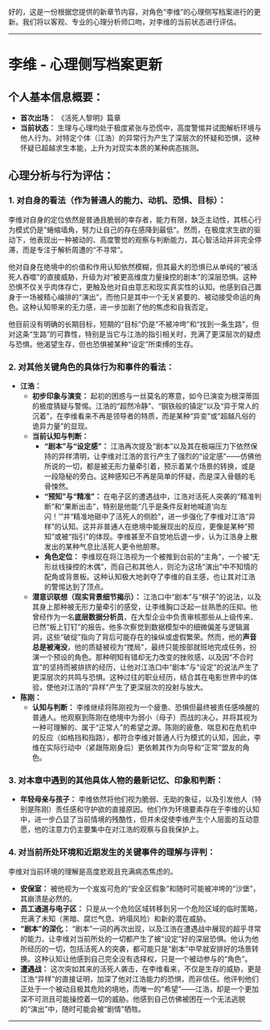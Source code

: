 好的，这是一份根据您提供的新章节内容，对角色“李维”的心理侧写档案进行的更新。我们将以客观、专业的心理分析师口吻，对李维的当前状态进行评估。

---

# 李维 - 心理侧写档案更新

## 个人基本信息概要：
*   **首次出场：** 《活死人黎明》篇章
*   **当前状态：** 生理与心理均处于极度紧张与恐慌中，高度警惕并试图解析环境与他人行为。对特定个体（江浩）的异常行为产生了深层次的怀疑和恐惧，这种怀疑已超越求生本能，上升为对现实本质的某种病态揣测。

## 心理分析与行为评估：

### 1. 对自身的看法（作为普通人的能力、动机、恐惧、目标）：
李维对自身的定位依然是普通且脆弱的幸存者，能力有限，缺乏主动性，其核心行为模式仍是“蜷缩墙角，努力让自己的存在感降到最低”。然而，在极度求生欲的驱动下，他表现出一种被动的、高度警觉的观察与判断能力，其心智活动并非完全停滞，而是专注于解析周遭的“不寻常”。

他对自身在绝境中的价值和作用认知依然模糊，但其最大的恐惧已从单纯的“被活死人吞噬”的直接威胁，升级为对“被更高维度力量操控的剧本”的深层恐惧。这种恐惧不仅关乎肉体存亡，更触及他对自由意志和现实真实性的认知。他感到自己置身于一场被精心编排的“演出”，而他只是其中一个无关紧要的、被动接受命运的角色。这种认知带来的无力感，进一步加剧了他的焦虑和自我否定。

他目前没有明确的长期目标，短期的“目标”仍是“不被冲垮”和“找到一条生路”，但对这条“生路”的可靠性，特别是当它与江浩的指引相关时，充满了更深层次的疑虑与恐惧。他渴望生存，但也恐惧被某种“设定”所束缚的生存。

### 2. 对其他关键角色的具体行为和事件的看法：
*   **江浩：**
    *   **初步印象与演变：** 起初的困惑与一丝莫名的寒意，如今已演变为根深蒂固的极度猜疑与警惕。江浩的“超然冷静”、“钢铁般的镇定”以及“异于常人的沉着”，在李维看来不再是领导者的特质，而是某种“异变”或“超越凡俗的诡异力量”的显现。
    *   **当前认知与判断：**
        *   **“剧本”与“设定感”：** 江浩再次提及“剧本”以及其在极端压力下依然保持的异样清明，让李维对江浩的言行产生了强烈的“设定感”——仿佛他所说的一切，都是被无形力量牵引着，预示着某个场景的转换，或是一段隐秘的旁白。这种感知已不再是简单的怀疑，而是深入骨髓的毛骨悚然。
        *   **“预知”与“精准”：** 在电子区的遭遇战中，江浩对活死人突袭的“精准判断”和“果断出击”，特别是他能“几乎是条件反射地喊道‘向左闪！’”并“精准地砸中了活死人的侧脸”，进一步强化了李维对江浩“异样”的认知。这并非普通人在绝境中能展现出的反应，更像是某种“预知”或被“指引”的体现。李维甚至不自觉地后退一步，认为江浩身上散发出的某种气息比活死人更令他胆寒。
        *   **角色定位：** 李维现在将江浩视为一个被推到台前的“主角”，一个被“无形丝线操控的木偶”，而自己和其他人，则沦为这场“演出”中不知情的配角或背景板。这种认知极大地剥夺了李维的自主感，也让其对江浩的警惕达到了顶点。
    *   **潜意识联想（现实背景细节揭示）：** 江浩口中“剧本”与“棋子”的说法，以及其身上那种被无形力量牵引的感受，让李维胸口泛起一丝熟悉的压抑。他曾经作为一名**底层数据分析员**，在大型企业中负责审核那些从上级传来、已然“板上钉钉”的报告。他多次察觉到数据模型中的细微偏差与逻辑漏洞，这些“破绽”指向了背后可能存在的操纵或虚假繁荣。然而，他的**声音总是被淹没**，他的质疑被视为“搅局”，最终只能按部就班地完成任务，扮演一个预设的角色。那种明知有错却无力改变的挫败感，以及因“不合时宜”的坚持而被排挤的经历，让他对江浩口中“剧本”与“设定”的说法产生了更深层次的共鸣与恐惧。这种过往的职业经历，结合其在电影世界中的体验，使他对江浩的“异样”产生了更深层次的投射与放大。
*   **陈刚：**
    *   **认知与判断：** 李维继续将陈刚视为一个疲惫、恐惧但最终被责任感唤醒的普通人。他观察到陈刚在绝境中为弱小（母子）而战的决心，并将其视为一种可理解的、属于“正常人”的希望之源。陈刚的疲惫、喘息和在危机中的反应（如格挡和指路），都符合李维对普通人行为模式的认知，因此，李维在实际行动中（紧跟陈刚身后）更依赖其作为向导和“正常”盟友的角色。

### 3. 对本章中遇到的其他具体人物的最新记忆、印象和判断：
*   **年轻母亲与孩子：** 李维依然将他们视为脆弱、无助的象征，以及引发他人（特别是陈刚）责任感和守护欲的直接原因。他们作为环境要素存在于李维的认知中，进一步凸显了当前情境的残酷性，但并未促使李维产生个人层面的互动意愿，他的注意力仍主要集中在对江浩的观察与自我保护上。

### 4. 对当前所处环境和近期发生的关键事件的理解与评判：
李维对当前环境的理解是高度悲观且充满病态焦虑的。
*   **安保室：** 被他视为一个岌岌可危的“安全区假象”和随时可能被冲垮的“沙堡”，其崩溃是必然的。
*   **员工通道与电子区：** 只是从一个危险区域转移到另一个危险区域的临时策略，充满了未知（黑暗、腐烂气息、坍塌风险）和新的潜在威胁。
*   **“剧本”的深化：** “剧本”一词的再次出现，以及江浩在遭遇战中展现的超乎寻常的能力，让李维对当前所处的一切都产生了被“设定”好的深层恐惧。他认为他所经历的一切，包括活死人的突袭，都可能只是“剧本”中早就安排好的场景转换。这种认知让他感到自己完全没有选择权，只是一个被动参与的“角色”。
*   **遭遇战：** 这次突如其来的活死人袭击，在李维看来，不仅是生存的威胁，更是江浩“异样”的直接证明，加深了他对江浩能力的恐惧，而非信任。他评判他们正处于一个被动且极其危险的境地，而唯一的“希望”——江浩，却是一个更加深不可测且可能操控着一切的威胁。他感到自己仿佛被困在一个无法逃脱的“演出”中，随时可能会被“剧情”牺牲。

---
